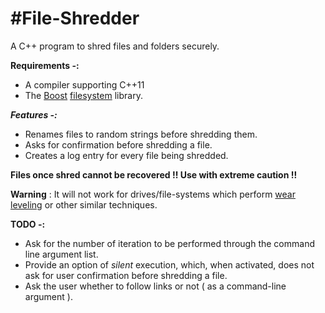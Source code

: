 #File-Shredder
=============

A C++ program to shred files and folders securely.

**Requirements -:**
 - A compiler supporting C++11
 - The [Boost][1] [filesystem][2] library.
 
***Features -:***
 - Renames files to random strings before shredding them.
 - Asks for confirmation before shredding a file.
 - Creates a log entry for every file being shredded.

**Files once shred cannot be recovered !! Use with extreme caution !!**

**Warning** : It will not work for drives/file-systems which perform [wear leveling][3] or other similar techniques.

**TODO -:**
 - Ask for the number of iteration to be performed through the command line argument list.
 - Provide an option of *silent* execution, which, when activated, does not ask for user confirmation before shredding a file.
 - Ask the user whether to follow links or not ( as a command-line argument ).
 
[1]:http://www.boost.org
[2]:http://www.boost.org/doc/libs/1_57_0/libs/filesystem/doc/index.htm
[3]:http://en.wikipedia.org/wiki/Wear_leveling
